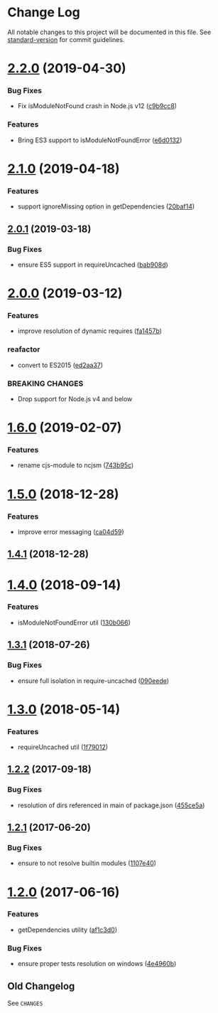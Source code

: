 # Change Log

All notable changes to this project will be documented in this file. See [standard-version](https://github.com/conventional-changelog/standard-version) for commit guidelines.

# [2.2.0](https://github.com/medikoo/ncjsm/compare/v2.1.0...v2.2.0) (2019-04-30)

### Bug Fixes

- Fix isModuleNotFound crash in Node.js v12 ([c9b9cc8](https://github.com/medikoo/ncjsm/commit/c9b9cc8))

### Features

- Bring ES3 support to isModuleNotFoundError ([e6d0132](https://github.com/medikoo/ncjsm/commit/e6d0132))

# [2.1.0](https://github.com/medikoo/ncjsm/compare/v2.0.1...v2.1.0) (2019-04-18)

### Features

- support ignoreMissing option in getDependencies ([20baf14](https://github.com/medikoo/ncjsm/commit/20baf14))

## [2.0.1](https://github.com/medikoo/ncjsm/compare/v2.0.0...v2.0.1) (2019-03-18)

### Bug Fixes

- ensure ES5 support in requireUncached ([bab908d](https://github.com/medikoo/ncjsm/commit/bab908d))

# [2.0.0](https://github.com/medikoo/ncjsm/compare/v1.6.0...v2.0.0) (2019-03-12)

### Features

- improve resolution of dynamic requires ([fa1457b](https://github.com/medikoo/ncjsm/commit/fa1457b))

### reafactor

- convert to ES2015 ([ed2aa37](https://github.com/medikoo/ncjsm/commit/ed2aa37))

### BREAKING CHANGES

- Drop support for Node.js v4 and below

# [1.6.0](https://github.com/medikoo/ncjsm/compare/v1.5.0...v1.6.0) (2019-02-07)

### Features

- rename cjs-module to ncjsm ([743b95c](https://github.com/medikoo/ncjsm/commit/743b95c))

<a name="1.5.0"></a>

# [1.5.0](https://github.com/medikoo/cjs-module/compare/v1.4.1...v1.5.0) (2018-12-28)

### Features

- improve error messaging ([ca04d59](https://github.com/medikoo/cjs-module/commit/ca04d59))

<a name="1.4.1"></a>

## [1.4.1](https://github.com/medikoo/cjs-module/compare/v1.4.0...v1.4.1) (2018-12-28)

<a name="1.4.0"></a>

# [1.4.0](https://github.com/medikoo/cjs-module/compare/v1.3.1...v1.4.0) (2018-09-14)

### Features

- isModuleNotFoundError util ([130b066](https://github.com/medikoo/cjs-module/commit/130b066))

<a name="1.3.1"></a>

## [1.3.1](https://github.com/medikoo/cjs-module/compare/v1.3.0...v1.3.1) (2018-07-26)

### Bug Fixes

- ensure full isolation in require-uncached ([090eede](https://github.com/medikoo/cjs-module/commit/090eede))

<a name="1.3.0"></a>

# [1.3.0](https://github.com/medikoo/cjs-module/compare/v1.2.2...v1.3.0) (2018-05-14)

### Features

- requireUncached util ([1f79012](https://github.com/medikoo/cjs-module/commit/1f79012))

<a name="1.2.2"></a>

## [1.2.2](https://github.com/medikoo/cjs-module/compare/v1.2.1...v1.2.2) (2017-09-18)

### Bug Fixes

- resolution of dirs referenced in main of package.json ([455ce5a](https://github.com/medikoo/cjs-module/commit/455ce5a))

<a name="1.2.1"></a>

## [1.2.1](https://github.com/medikoo/cjs-module/compare/v1.2.0...v1.2.1) (2017-06-20)

### Bug Fixes

- ensure to not resolve builtin modules ([1107e40](https://github.com/medikoo/cjs-module/commit/1107e40))

<a name="1.2.0"></a>

# [1.2.0](https://github.com/medikoo/cjs-module/compare/v1.1.0...v1.2.0) (2017-06-16)

### Features

- getDependencies utility ([af1c3d0](https://github.com/medikoo/cjs-module/commit/af1c3d0))

### Bug Fixes

- ensure proper tests resolution on windows ([4e4960b](https://github.com/medikoo/cjs-module/commit/4e4960b))

## Old Changelog

See `CHANGES`
